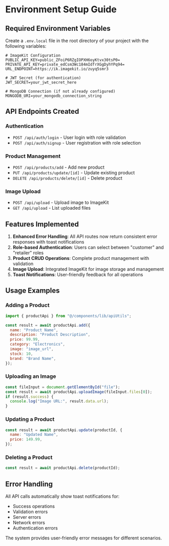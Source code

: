 # Environment Setup Guide

## Required Environment Variables

Create a `.env.local` file in the root directory of your project with the following variables:

```env
# ImageKit Configuration
PUBLIC_API_KEY=public_ZFoiP6RZgIOPXH6oyKtvx30tsP0=
PRIVATE_API_KEY=private_edCsm3Wc184mIdfrXGgDyhYPq94=
URL_ENDPOINT=https://ik.imagekit.io/zuyq5smr3

# JWT Secret (for authentication)
JWT_SECRET=your_jwt_secret_here

# MongoDB Connection (if not already configured)
MONGODB_URI=your_mongodb_connection_string
```

## API Endpoints Created

### Authentication

- `POST /api/auth/login` - User login with role validation
- `POST /api/auth/signup` - User registration with role selection

### Product Management

- `POST /api/products/add` - Add new product
- `PUT /api/products/update/[id]` - Update existing product
- `DELETE /api/products/delete/[id]` - Delete product

### Image Upload

- `POST /api/upload` - Upload image to ImageKit
- `GET /api/upload` - List uploaded files

## Features Implemented

1. **Enhanced Error Handling**: All API routes now return consistent error responses with toast notifications
2. **Role-based Authentication**: Users can select between "customer" and "retailer" roles
3. **Product CRUD Operations**: Complete product management with validation
4. **Image Upload**: Integrated ImageKit for image storage and management
5. **Toast Notifications**: User-friendly feedback for all operations

## Usage Examples

### Adding a Product

```javascript
import { productApi } from "@/components/lib/apiUtils";

const result = await productApi.add({
  name: "Product Name",
  description: "Product Description",
  price: 99.99,
  category: "Electronics",
  image: "image_url",
  stock: 10,
  brand: "Brand Name",
});
```

### Uploading an Image

```javascript
const fileInput = document.getElementById("file");
const result = await productApi.uploadImage(fileInput.files[0]);
if (result.success) {
  console.log("Image URL:", result.data.url);
}
```

### Updating a Product

```javascript
const result = await productApi.update(productId, {
  name: "Updated Name",
  price: 149.99,
});
```

### Deleting a Product

```javascript
const result = await productApi.delete(productId);
```

## Error Handling

All API calls automatically show toast notifications for:

- Success operations
- Validation errors
- Server errors
- Network errors
- Authentication errors

The system provides user-friendly error messages for different scenarios.
